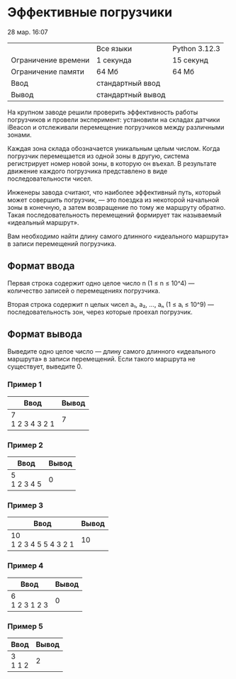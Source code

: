 # Эффективные погрузчики

28 мар. 16:07

|   |   |   |
|---|---|---|
||Все языки|Python 3.12.3|
|Ограничение времени|1 секунда|15 секунд|
|Ограничение памяти|64 Мб|64 Мб|
|Ввод|стандартный ввод|   |
|Вывод|стандартный вывод|   |

На крупном заводе решили проверить эффективность работы погрузчиков и провели эксперимент: установили на складах датчики iBeacon и отслеживали перемещение погрузчиков между различными зонами.

Каждая зона склада обозначается уникальным целым числом. Когда погрузчик перемещается из одной зоны в другую, система регистрирует номер новой зоны, в которую он въехал. В результате движение каждого погрузчика представлено в виде последовательности чисел.

Инженеры завода считают, что наиболее эффективный путь, который может совершить погрузчик, — это поездка из некоторой начальной зоны в конечную, а затем возвращение по тому же маршруту обратно. Такая последовательность перемещений формирует так называемый «идеальный маршрут».

Вам необходимо найти длину самого длинного «идеального маршрута» в записи перемещений погрузчика.

## Формат ввода

Первая строка содержит одно целое число n (1 ≤ n ≤ 10^4) — количество записей о перемещениях погрузчика.

Вторая строка содержит n целых чисел a₁, a₂, ..., aₙ (1 ≤ aᵢ ≤ 10^9) — последовательность зон, через которые проехал погрузчик.

## Формат вывода

Выведите одно целое число — длину самого длинного «идеального маршрута» в записи перемещений. Если такого маршрута не существует, выведите 0.

### Пример 1

|Ввод|Вывод|
|---|---|
|7  <br>1 2 3 4 3 2 1|7|

### Пример 2

|Ввод|Вывод|
|---|---|
|5  <br>1 2 3 4 5|0|

### Пример 3

|Ввод|Вывод|
|---|---|
|10  <br>1 2 3 4 5 5 4 3 2 1|10|

### Пример 4

|Ввод|Вывод|
|---|---|
|6  <br>1 2 3 1 2 3|0|

### Пример 5

|Ввод|Вывод|
|---|---|
|3  <br>1 1 2|2|